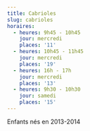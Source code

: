 ```yaml
---
title: Cabrioles
slug: cabrioles
horaires:
  - heures: 9h45 - 10h45
    jour: mercredi
    places: '11'
  - heures: 10h45 - 11h45
    jour: mercredi
    places: '19'
  - heures: 16h - 17h
    jour: mercredi
    places: '13'
  - heures: 9h30 - 10h30
    jour: samedi
    places: '15'
---
```

Enfants nés en 2013-2014
